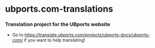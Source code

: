 # ubports.com-translations
### Translation project for the UBports website

* Go to https://translate.ubports.com/projects/ubports-docs/ubports-com/ if you want to help translating!

